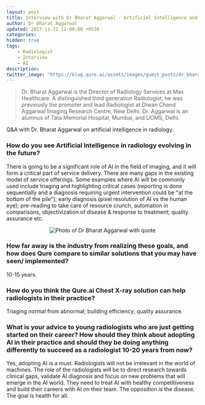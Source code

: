 ```yaml
---
layout: post
title: Interview with Dr Bharat Aggarwal - Artificial Intelligence and the Radiology Workflow
author: Dr Bharat Aggarwal
updated: 2017-11-22 12:00:00 +0530
categories:
hidden: true
tags:
    - Radiologist
    - Interview
    - AI
description:
twitter_image: "https://blog.qure.ai/assets/images/guest_posts/dr_bharat_aggarwal_on_AI.png"
---
```


> Dr. Bharat Aggarwal is the Director of Radiology Services at Max Healthcare. A distinguished third generation Radiologist, he was previously the promoter and lead Radiologist at Diwan Chand Aggarwal Imaging Research Centre, New Delhi. Dr. Aggarwal is an alumnus of Tata Memorial Hospital, Mumbai, and UCMS, Delhi.


Q&A with Dr. Bharat Aggarwal on artificial intelligence in radiology.

### How do you see Artificial Intelligence in radiology evolving in the future?

There is going to be a significant role of AI in the field of imaging, and it will form a critical part of service delivery. There are many gaps in the existing model of service offerings. Some examples where AI will be commonly used include triaging and highlighting critical cases (reporting is done sequentially and a diagnosis requiring urgent intervention could be "at the bottom of the pile"); early diagnosis (pixel resolution of AI vs the human eye); pre-reading to take care of resource crunch, automation in comparisons, objectivization of disease & response to treatment; quality assurance  etc.

<p align="center">
    <img src="/assets/images/guest_posts/dr_bharat_aggarwal_on_AI.png" alt="Photo of Dr Bharat Aggarwal with quote">
</p>

### How far away is the industry from realizing these goals, and how does Qure compare to similar solutions that you may have seen/ implemented?

10-15 years.

### How do you think the Qure.ai Chest X-ray solution can help radiologists in their practice?

Triaging normal from abnormal; building efficiency; quality assurance.

### What is your advice to young radiologists who are just getting started on their career? How should they think about adopting AI in their practice and should they be doing anything differently to succeed as a radiologist 10-20 years from now?

Yes, adopting AI is a must. Radiologists will not be irrelevant in the world of machines. The role of the radiologists will be to direct research towards clinical gaps, validate AI diagnosis and focus on new problems that will emerge in the AI world. They need to treat AI with healthy competitiveness and build their careers with AI on their team. The opposition is the disease. The goal is health for all.